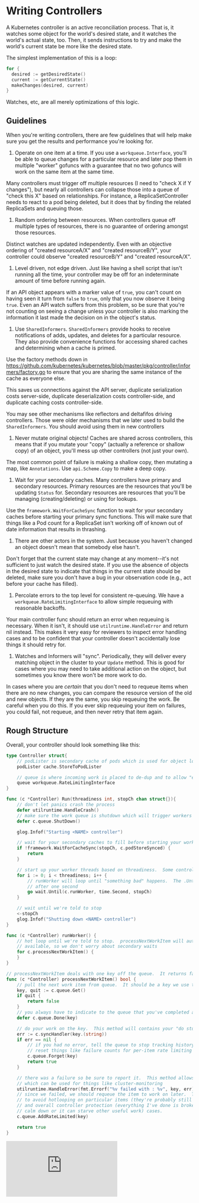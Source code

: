 # Writing Controllers

A Kubernetes controller is an active reconciliation process. That is, it watches some object for the world's desired
state, and it watches the world's actual state, too. Then, it sends instructions to try and make the world's current
state be more like the desired state.

The simplest implementation of this is a loop:

```go
for {
  desired := getDesiredState()
  current := getCurrentState()
  makeChanges(desired, current)
}
```

Watches, etc, are all merely optimizations of this logic.

## Guidelines

When you're writing controllers, there are few guidelines that will help make sure you get the results and performance
you're looking for.

1. Operate on one item at a time.  If you use a `workqueue.Interface`, you'll be able to queue changes for a
 particular resource and later pop them in multiple "worker" gofuncs with a guarantee that no two gofuncs will
 work on the same item at the same time.

 Many controllers must trigger off multiple resources (I need to "check X if Y changes"), but nearly all controllers
 can collapse those into a queue of "check this X" based on relationships.  For instance, a ReplicaSetController needs
 to react to a pod being deleted, but it does that by finding the related ReplicaSets and queuing those.


1. Random ordering between resources. When controllers queue off multiple types of resources, there is no guarantee
 of ordering amongst those resources.

 Distinct watches are updated independently.  Even with an objective ordering of "created resourceA/X" and "created
 resourceB/Y", your controller could observe "created resourceB/Y" and "created resourceA/X".


1. Level driven, not edge driven.  Just like having a shell script that isn't running all the time, your controller
 may be off for an indeterminate amount of time before running again.

 If an API object appears with a marker value of `true`, you can't count on having seen it turn from `false` to `true`,
 only that you now observe it being `true`.  Even an API watch suffers from this problem, so be sure that you're not
 counting on seeing a change unless your controller is also marking the information it last made the decision on in
 the object's status.


1. Use `SharedInformers`.  `SharedInformers` provide hooks to receive notifications of adds, updates, and deletes for
 a particular resource.  They also provide convenience functions for accessing shared caches and determining when a
 cache is primed.

 Use the factory methods down in https://github.com/kubernetes/kubernetes/blob/master/pkg/controller/informers/factory.go
 to ensure that you are sharing the same instance of the cache as everyone else.

 This saves us connections against the API server, duplicate serialization costs server-side, duplicate deserialization
 costs controller-side, and duplicate caching costs controller-side.

 You may see other mechanisms like reflectors and deltafifos driving controllers.  Those were older mechanisms that we
 later used to build the `SharedInformers`.  You should avoid using them in new controllers


1. Never mutate original objects!  Caches are shared across controllers, this means that if you mutate your "copy"
 (actually a reference or shallow copy) of an object, you'll mess up other controllers (not just your own).

 The most common point of failure is making a shallow copy, then mutating a map, like `Annotations`.  Use
 `api.Scheme.Copy` to make a deep copy.


1. Wait for your secondary caches.  Many controllers have primary and secondary resources.  Primary resources are the
 resources that you'll be updating `Status` for.  Secondary resources are resources that you'll be managing
 (creating/deleting) or using for lookups.

 Use the `framework.WaitForCacheSync` function to wait for your secondary caches before starting your primary sync
 functions.  This will make sure that things like a Pod count for a ReplicaSet isn't working off of known out of date
 information that results in thrashing.


1. There are other actors in the system.  Just because you haven't changed an object doesn't mean that somebody else
 hasn't.

 Don't forget that the current state may change at any moment--it's not sufficient to just watch the desired state.
 If you use the absence of objects in the desired state to indicate that things in the current state should be deleted,
 make sure you don't have a bug in your observation code (e.g., act before your cache has filled).


1. Percolate errors to the top level for consistent re-queuing.  We have a  `workqueue.RateLimitingInterface` to allow
 simple requeuing with reasonable backoffs.

 Your main controller func should return an error when requeuing is necessary.  When it isn't, it should use
 `utilruntime.HandleError` and return nil instead.  This makes it very easy for reviewers to inspect error handling
 cases and to be confident that your controller doesn't accidentally lose things it should retry for.


1. Watches and Informers will "sync".  Periodically, they will deliver every matching object in the cluster to your
 `Update` method.  This is good for cases where you may need to take additional action on the object, but sometimes you
 know there won't be more work to do.

 In cases where you are *certain* that you don't need to requeue items when there are no new changes, you can compare the
 resource version of the old and new objects.  If they are the same, you skip requeuing the work.  Be careful when you
 do this.  If you ever skip requeuing your item on failures, you could fail, not requeue, and then never retry that
 item again.


## Rough Structure

Overall, your controller should look something like this:

```go
type Controller struct{
	// podLister is secondary cache of pods which is used for object lookups
    podLister cache.StoreToPodLister

    // queue is where incoming work is placed to de-dup and to allow "easy" rate limited requeues on errors
    queue workqueue.RateLimitingInterface
}

func (c *Controller) Run(threadiness int, stopCh chan struct{}){
	// don't let panics crash the process
	defer utilruntime.HandleCrash()
	// make sure the work queue is shutdown which will trigger workers to end
	defer c.queue.ShutDown()

	glog.Infof("Starting <NAME> controller")

	// wait for your secondary caches to fill before starting your work
	if !framework.WaitForCacheSync(stopCh, c.podStoreSynced) {
		return
	}

	// start up your worker threads based on threadiness.  Some controllers have multiple kinds of workers
	for i := 0; i < threadiness; i++ {
		// runWorker will loop until "something bad" happens.  The .Until will then rekick the worker
		// after one second
		go wait.Until(c.runWorker, time.Second, stopCh)
	}

	// wait until we're told to stop
	<-stopCh
	glog.Infof("Shutting down <NAME> controller")
}

func (c *Controller) runWorker() {
	// hot loop until we're told to stop.  processNextWorkItem will automatically wait until there's work
	// available, so we don't worry about secondary waits
	for c.processNextWorkItem() {
	}
}

// processNextWorkItem deals with one key off the queue.  It returns false when it's time to quit.
func (c *Controller) processNextWorkItem() bool {
	// pull the next work item from queue.  It should be a key we use to lookup something in a cache
	key, quit := c.queue.Get()
	if quit {
		return false
	}
	// you always have to indicate to the queue that you've completed a piece of work
	defer c.queue.Done(key)

	// do your work on the key.  This method will contains your "do stuff" logic
	err := c.syncHandler(key.(string))
	if err == nil {
		// if you had no error, tell the queue to stop tracking history for your key.  This will
		// reset things like failure counts for per-item rate limiting
		c.queue.Forget(key)
		return true
	}

	// there was a failure so be sure to report it.  This method allows for pluggable error handling
	// which can be used for things like cluster-monitoring
	utilruntime.HandleError(fmt.Errorf("%v failed with : %v", key, err))
	// since we failed, we should requeue the item to work on later.  This method will add a backoff
	// to avoid hotlooping on particular items (they're probably still not going to work right away)
	// and overall controller protection (everything I've done is broken, this controller needs to
	// calm down or it can starve other useful work) cases.
	c.queue.AddRateLimited(key)

	return true
}

```


<!-- BEGIN MUNGE: GENERATED_ANALYTICS -->
[![Analytics](https://kubernetes-site.appspot.com/UA-36037335-10/GitHub/docs/devel/controllers.md?pixel)]()
<!-- END MUNGE: GENERATED_ANALYTICS -->
